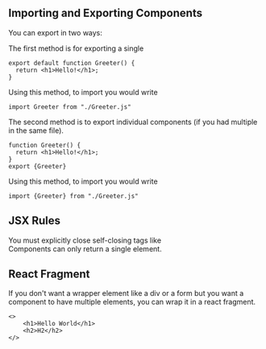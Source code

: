 ## Importing and Exporting Components

You can export in two ways:

The first method is for exporting a single 
```
export default function Greeter() {
  return <h1>Hello!</h1>;
}
```
Using this method, to import you would write
```
import Greeter from "./Greeter.js"
```

The second method is to export individual components (if you had multiple in the same file).
```
function Greeter() {
  return <h1>Hello!</h1>;
}
export {Greeter}
```
Using this method, to import you would write
```
import {Greeter} from "./Greeter.js"
```

## JSX Rules

You must explicitly close self-closing tags like <br/>
Components can only return a single element.

## React Fragment

If you don't want a wrapper element like a div or a form but you want a component to have multiple elements, you can wrap it in a react fragment.
```
<>
    <h1>Hello World</h1>
    <h2>H2</h2>
</>
```